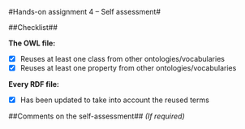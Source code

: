 #Hands-on assignment 4 – Self assessment#

##Checklist##

**The OWL file:**

- [x] Reuses at least one class from other ontologies/vocabularies
- [x] Reuses at least one property from other ontologies/vocabularies

**Every RDF file:**

- [x] Has been updated to take into account the reused terms

##Comments on the self-assessment##
_(If required)_